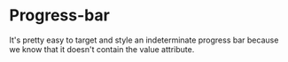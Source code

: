 # Progress-bar
It's pretty easy to target and style an indeterminate progress bar because we know that it doesn't contain the value attribute.

